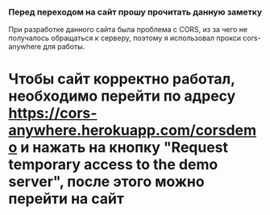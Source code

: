 ### Перед переходом на сайт прошу прочитать данную заметку

При разработке данного сайта была проблема с CORS, из за чего не получалось обращаться к серверу, поэтому я использовал прокси cors-anywhere для работы. 

# Чтобы сайт корректно работал, необходимо перейти по адресу https://cors-anywhere.herokuapp.com/corsdemo и нажать на кнопку "Request temporary access to the demo server", после этого можно перейти на сайт

